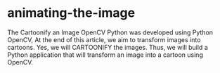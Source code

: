 # animating-the-image

The Cartoonify an Image OpenCV Python was developed using Python OpenCV, At the end of this article, we aim to transform images into cartoons.
Yes, we will CARTOONIFY the images. Thus, we will build a Python application that will transform an image into a cartoon using OpenCV.

